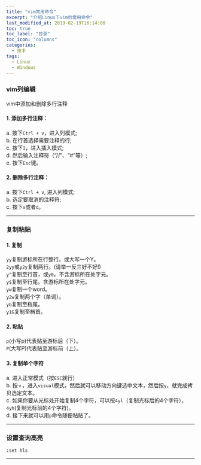 ```yaml
---
title: "vim常用命令"
excerpt: "介绍Linux下vim的常用命令"
last_modified_at: 2019-02-19T16:14:00
toc: true
toc_label: "目录"
toc_icon: "columns"
categories:
  - 技术
tags:
  - Linux
  - Windows
---
```


### vim列编辑
vim中添加和删除多行注释
#### 1. 添加多行注释：  

a. 按下`Ctrl + v`，进入列模式;  
b. 在行首选择需要注释的行;  
c. 按下`I`，进入插入模式;  
d. 然后输入注释符（“//”、“#”等）;  
e. 按下`Esc`键。

#### 2. 删除多行注释：  
a. 按下`Ctrl + v`, 进入列模式;  
b. 选定要取消的注释符;  
c. 按下`x`或者`d`。  

---

### 复制粘贴
#### 1. 复制
`yy`复制游标所在行整行。或大写一个Y。  
`2yy`或`y2y`复制两行。(请举一反三好不好!)  
`y^`复制至行首，或`y0`。不含游标所在处字元。  
`y$`复制至行尾。含游标所在处字元。  
`yw`复制一个word。  
`y2w`复制两个字（单词）。  
`yG`复制至档尾。  
`y1G`复制至档首。  

#### 2. 粘贴
`p`(小写p)代表贴至游标后（下）。  
`P`(大写P)代表贴至游标前（上）。  

#### 3. 复制单个字符
a. 进入正常模式（按`ESC`就行）  
b. 按`ｖ`，进入`visual`模式，然后就可以移动方向键选中文本，然后按`y`，就完成拷贝选定文本。  
c. 如果你要从光标处开始复制4个字符，可以按`4yl`（复制光标后的4个字符），`4yh`(复制光标前的4个字符)。  
d. 接下来就可以用`p`命令随便粘贴了。    

---

### 设置查询高亮
```shell
:set hls
```

---
